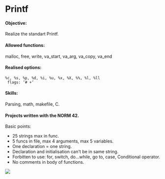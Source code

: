 # Printf

#### Objective:
Realize the standart Printf.

#### Allowed functions:
  malloc, free, write, va_start, va_arg, va_copy, va_end

#### Realised options:
    %c, %s, %p, %d, %i, %u, %x, %X, %%, %l, %ll
     flags: ’# +’ 

#### Skills:
Parsing, math, makefile, C.

#### Projects written with the NORM 42.
Basic points:
  - 25 strings max in func.
  - 5 funcs in file, max 4 arguments, max 5 variables.
  - One declaration = one string.
  - Declaration and initialisation can't be in same string.
  - Forbitten to use: for, switch, do...while, go to, case, Conditional operator.
  - No comments in body of functions.

![](gif.gif)

